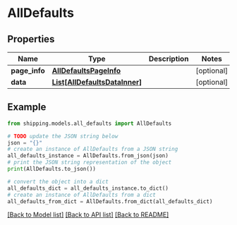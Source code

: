 # AllDefaults


## Properties

Name | Type | Description | Notes
------------ | ------------- | ------------- | -------------
**page_info** | [**AllDefaultsPageInfo**](AllDefaultsPageInfo.md) |  | [optional] 
**data** | [**List[AllDefaultsDataInner]**](AllDefaultsDataInner.md) |  | [optional] 

## Example

```python
from shipping.models.all_defaults import AllDefaults

# TODO update the JSON string below
json = "{}"
# create an instance of AllDefaults from a JSON string
all_defaults_instance = AllDefaults.from_json(json)
# print the JSON string representation of the object
print(AllDefaults.to_json())

# convert the object into a dict
all_defaults_dict = all_defaults_instance.to_dict()
# create an instance of AllDefaults from a dict
all_defaults_from_dict = AllDefaults.from_dict(all_defaults_dict)
```
[[Back to Model list]](../README.md#documentation-for-models) [[Back to API list]](../README.md#documentation-for-api-endpoints) [[Back to README]](../README.md)


